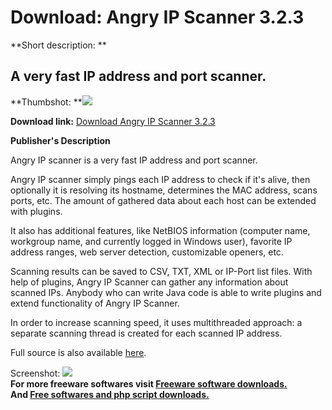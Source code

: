 # Download: Angry IP Scanner 3.2.3

**Short description: **

## A very fast IP address and port scanner.

  
**Thumbshot: **![](http://www.freewarefiles.com/screenshot/angryipscanner_md.jpg)   
  
**Download link:** [Download Angry IP Scanner 3.2.3](http://freesoftwares.boysofts.com/Angry-IP-Scanner_program_83694.html)  
  

**Publisher's Description**  
  

Angry IP scanner is a very fast IP address and port scanner.

Angry IP scanner simply pings each IP address to check if it's alive, then
optionally it is resolving its hostname, determines the MAC address, scans
ports, etc. The amount of gathered data about each host can be extended with
plugins.

It also has additional features, like NetBIOS information (computer name,
workgroup name, and currently logged in Windows user), favorite IP address
ranges, web server detection, customizable openers, etc.

Scanning results can be saved to CSV, TXT, XML or IP-Port list files. With
help of plugins, Angry IP Scanner can gather any information about scanned
IPs. Anybody who can write Java code is able to write plugins and extend
functionality of Angry IP Scanner.

In order to increase scanning speed, it uses multithreaded approach: a
separate scanning thread is created for each scanned IP address.

Full source is also available [here](http://angryip.org/w/Download).

  
  
Screenshot: ![](http://www.freewarefiles.com/screenshot/angryipscanner.jpg)  
**For more freeware softwares visit [Freeware software downloads.](http://freesoftwares.boysofts.com/)**   
**And [Free softwares and php script downloads.](http://www.boysofts.com/)**

